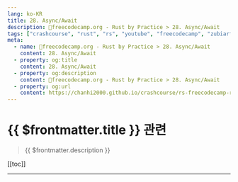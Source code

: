 ```yaml
---
lang: ko-KR
title: 28. Async/Await
description: 🦀freecodecamp.org - Rust by Practice > 28. Async/Await
tags: ["crashcourse", "rust", "rs", "youtube", "freecodecamp", "zubiarfan"]
meta:
  - name: 🦀freecodecamp.org - Rust by Practice > 28. Async/Await
    content: 28. Async/Await
  - property: og:title
    content: 28. Async/Await
  - property: og:description
    content: 🦀freecodecamp.org - Rust by Practice > 28. Async/Await
  - property: og:url
    content: https://chanhi2000.github.io/crashcourse/rs-freecodecamp-rust-by-practice/28
---
```


# {{ $frontmatter.title }} 관련

> {{ $frontmatter.description }}

[[toc]]

---